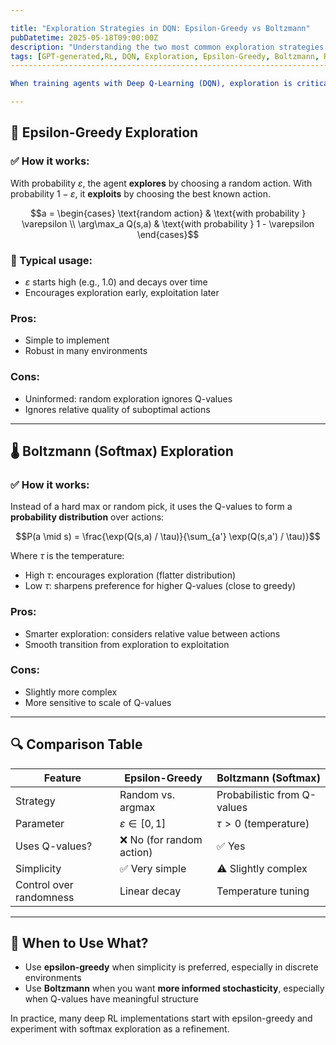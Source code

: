 ```yaml
---

title: "Exploration Strategies in DQN: Epsilon-Greedy vs Boltzmann"
pubDatetime: 2025-05-18T09:00:00Z
description: "Understanding the two most common exploration strategies used in Deep Q-Learning: epsilon-greedy and Boltzmann (softmax) exploration."
tags: [GPT-generated,RL, DQN, Exploration, Epsilon-Greedy, Boltzmann, Reinforcement Learning]
--------------------------------------------------------------------------------

When training agents with Deep Q-Learning (DQN), exploration is critical — without it, the agent can get stuck exploiting suboptimal behavior. This post compares two widely-used exploration methods: **epsilon-greedy** and **Boltzmann (softmax) exploration**.

---
```


## 🎲 Epsilon-Greedy Exploration

### ✅ How it works:

With probability $\varepsilon$, the agent **explores** by choosing a random action. With probability $1 - \varepsilon$, it **exploits** by choosing the best known action.

```math
a =
\begin{cases}
\text{random action} & \text{with probability } \varepsilon \\
\arg\max_a Q(s,a) & \text{with probability } 1 - \varepsilon
\end{cases}
```

### 🔧 Typical usage:

* $\varepsilon$ starts high (e.g., 1.0) and decays over time
* Encourages exploration early, exploitation later

### Pros:

* Simple to implement
* Robust in many environments

### Cons:

* Uninformed: random exploration ignores Q-values
* Ignores relative quality of suboptimal actions

---

## 🌡️ Boltzmann (Softmax) Exploration

### ✅ How it works:

Instead of a hard max or random pick, it uses the Q-values to form a **probability distribution** over actions:

```math
P(a \mid s) = \frac{\exp(Q(s,a) / \tau)}{\sum_{a'} \exp(Q(s,a') / \tau)}
```

Where $\tau$ is the temperature:

* High $\tau$: encourages exploration (flatter distribution)
* Low $\tau$: sharpens preference for higher Q-values (close to greedy)

### Pros:

* Smarter exploration: considers relative value between actions
* Smooth transition from exploration to exploitation

### Cons:

* Slightly more complex
* More sensitive to scale of Q-values

---

## 🔍 Comparison Table

| Feature                 | Epsilon-Greedy           | Boltzmann (Softmax)         |
| ----------------------- | ------------------------ | --------------------------- |
| Strategy                | Random vs. argmax        | Probabilistic from Q-values |
| Parameter               | $\varepsilon \in [0,1]$  | $\tau > 0$ (temperature)    |
| Uses Q-values?          | ❌ No (for random action) | ✅ Yes                       |
| Simplicity              | ✅ Very simple            | ⚠️ Slightly complex         |
| Control over randomness | Linear decay             | Temperature tuning          |

---

## 🧠 When to Use What?

* Use **epsilon-greedy** when simplicity is preferred, especially in discrete environments
* Use **Boltzmann** when you want **more informed stochasticity**, especially when Q-values have meaningful structure

In practice, many deep RL implementations start with epsilon-greedy and experiment with softmax exploration as a refinement.

